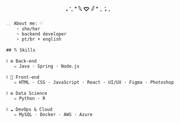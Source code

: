 ### <p align = center> ˖ ݁ . ⁺ 𓆩 ♡ 𓆪 ⁺ . ݁ ˖ . </p>

<table>
    <tr>                                                                                         
                                                                                                    
        
        𓂃 About me: ♡
            ⋆ she/her
            ⋆ backend developer
            ⋆ pt/br + english
            
        ## 𐙚 Skills
        
        ꒱ ⚙️ Back-end  
           ⤷ Java · Spring · Node.js
        
        ꒱ 🎨 Front-end  
           ⤷ HTML · CSS · JavaScript · React · UI/UX · Figma · Photoshop

        ꒱ ⚙️ Data Science  
           ⤷ Python · R
        
        ꒱ ☁️ DevOps & Cloud 
           ⤷ MySQL · Docker · AWS · Azure
    
</tr>
</table>
